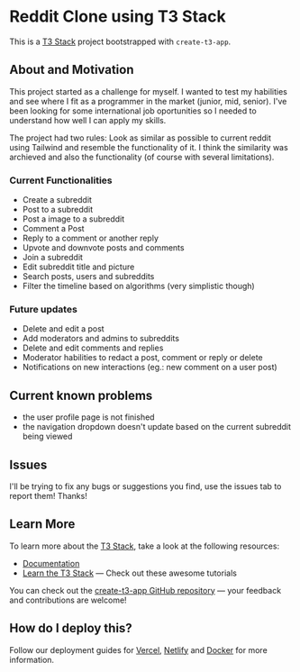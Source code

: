 # Reddit Clone using T3 Stack

This is a [T3 Stack](https://create.t3.gg/) project bootstrapped with `create-t3-app`.

## About and Motivation

This project started as a challenge for myself. I wanted to test my habilities and see where I fit as a programmer in the market (junior, mid, senior).
I've been looking for some international job oportunities so I needed to understand how well I can apply my skills.

The project had two rules: Look as similar as possible to current reddit using Tailwind and resemble the functionality of it.
I think the similarity was archieved and also the functionality (of course with several limitations).

### Current Functionalities
- Create a subreddit
- Post to a subreddit
- Post a image to a subreddit
- Comment a Post
- Reply to a comment or another reply
- Upvote and downvote posts and comments
- Join a subreddit
- Edit subreddit title and picture
- Search posts, users and subreddits
- Filter the timeline based on algorithms (very simplistic though)

### Future updates
- Delete and edit a post
- Add moderators and admins to subreddits
- Delete and edit comments and replies
- Moderator habilities to redact a post, comment or reply or delete
- Notifications on new interactions (eg.: new comment on a user post)

## Current known problems
- the user profile page is not finished
- the navigation dropdown doesn't update based on the current subreddit being viewed

## Issues

I'll be trying to fix any bugs or suggestions you find, use the issues tab to report them! Thanks!

## Learn More

To learn more about the [T3 Stack](https://create.t3.gg/), take a look at the following resources:

- [Documentation](https://create.t3.gg/)
- [Learn the T3 Stack](https://create.t3.gg/en/faq#what-learning-resources-are-currently-available) — Check out these awesome tutorials

You can check out the [create-t3-app GitHub repository](https://github.com/t3-oss/create-t3-app) — your feedback and contributions are welcome!

## How do I deploy this?

Follow our deployment guides for [Vercel](https://create.t3.gg/en/deployment/vercel), [Netlify](https://create.t3.gg/en/deployment/netlify) and [Docker](https://create.t3.gg/en/deployment/docker) for more information.
